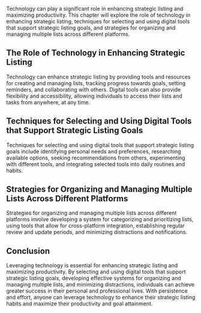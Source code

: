 
Technology can play a significant role in enhancing strategic listing and maximizing productivity. This chapter will explore the role of technology in enhancing strategic listing, techniques for selecting and using digital tools that support strategic listing goals, and strategies for organizing and managing multiple lists across different platforms.

The Role of Technology in Enhancing Strategic Listing
-----------------------------------------------------

Technology can enhance strategic listing by providing tools and resources for creating and managing lists, tracking progress towards goals, setting reminders, and collaborating with others. Digital tools can also provide flexibility and accessibility, allowing individuals to access their lists and tasks from anywhere, at any time.

Techniques for Selecting and Using Digital Tools that Support Strategic Listing Goals
-------------------------------------------------------------------------------------

Techniques for selecting and using digital tools that support strategic listing goals include identifying personal needs and preferences, researching available options, seeking recommendations from others, experimenting with different tools, and integrating selected tools into daily routines and habits.

Strategies for Organizing and Managing Multiple Lists Across Different Platforms
--------------------------------------------------------------------------------

Strategies for organizing and managing multiple lists across different platforms involve developing a system for categorizing and prioritizing lists, using tools that allow for cross-platform integration, establishing regular review and update periods, and minimizing distractions and notifications.

Conclusion
----------

Leveraging technology is essential for enhancing strategic listing and maximizing productivity. By selecting and using digital tools that support strategic listing goals, developing effective systems for organizing and managing multiple lists, and minimizing distractions, individuals can achieve greater success in their personal and professional lives. With persistence and effort, anyone can leverage technology to enhance their strategic listing habits and maximize their productivity and goal attainment.
